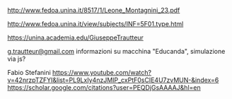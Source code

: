 
http://www.fedoa.unina.it/8517/1/Leone_Montagnini_23.pdf

http://www.fedoa.unina.it/view/subjects/INF=5F01.type.html


https://unina.academia.edu/GiuseppeTrautteur



g.trautteur@gmail.com
informazioni su macchina "Educanda", simulazione via js?



Fabio Stefanini
https://www.youtube.com/watch?v=42nrzpTZFYI&list=PL9LxIy4nzJMIP_cxPtF0sCIE4U7zvMUN-&index=6
https://scholar.google.com/citations?user=PEQDjGsAAAAJ&hl=en


